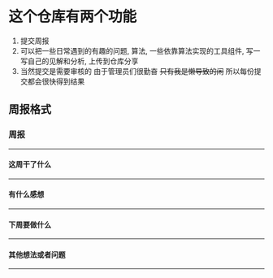 # 这个仓库有两个功能
1. 提交周报
2. 可以把一些日常遇到的有趣的问题, 算法, 一些依靠算法实现的工具组件, 写一写自己的见解和分析, 上传到仓库分享
3. 当然提交是需要审核的 由于管理员们很勤奋 ~~只有我是懒导致的闲~~ 所以每份提交都会很快得到结果


## 周报格式

### 周报
----
#### 这周干了什么
----
#### 有什么感想
----
#### 下周要做什么
----
#### 其他想法或者问题
----
